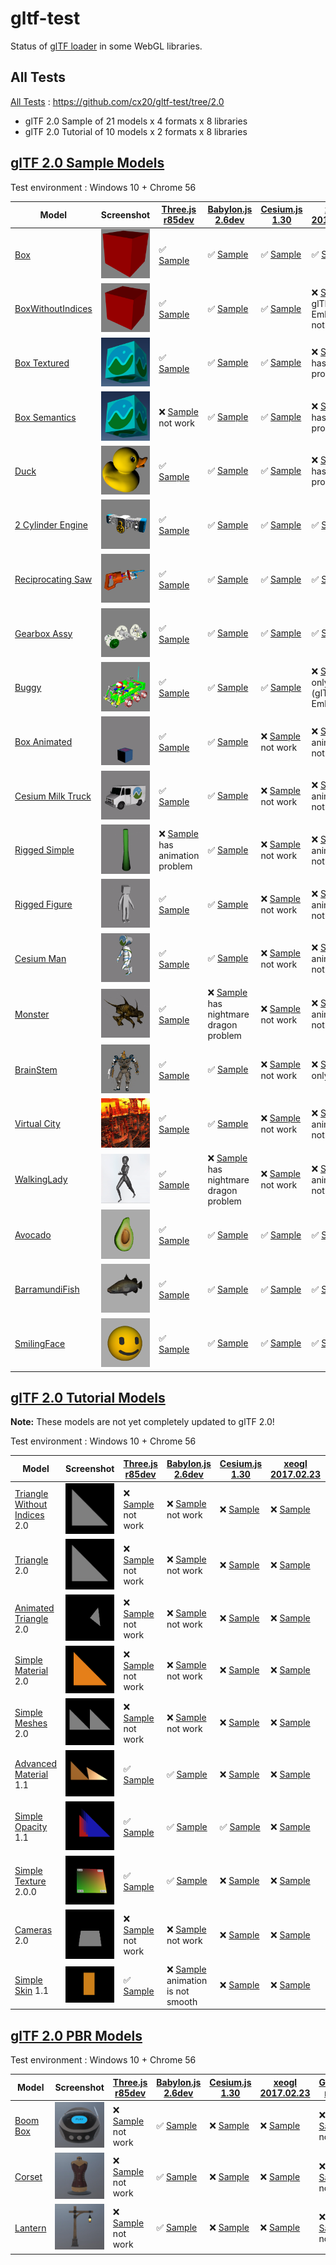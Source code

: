 # gltf-test

Status of [glTF loader](https://github.com/KhronosGroup/glTF#webgl-engines) in some WebGL libraries.

## All Tests

[All Tests]( https://cdn.rawgit.com/cx20/gltf-test/ab3995c3713832ad59b0f00cbea330c5692ce3b6/index.html ) : https://github.com/cx20/gltf-test/tree/2.0
- glTF 2.0 Sample of 21 models x 4 formats x 8 libraries
- glTF 2.0 Tutorial of 10 models x 2 formats x 8 libraries

## [glTF 2.0 Sample Models](https://github.com/lasalvavida/glTF-Sample-Models/tree/2.0/2.0)

Test environment : Windows 10 + Chrome 56

|Model                                               |Screenshot                                                    |[Three.js r85dev](https://github.com/donmccurdy/three.js/blob/feat-gltf-pbr/examples/js/loaders/GLTF2Loader.js)                                                             |[Babylon.js 2.6dev](https://github.com/sbtron/BabylonJS-glTFLoader/blob/master/scripts/babylon.glTFFileLoader.js)                                                                               |[Cesium.js 1.30](https://github.com/AnalyticalGraphicsInc/cesium/)                                                                                             |[xeogl 2017.02.23](https://github.com/xeolabs/xeogl/tree/master/src/models/gltf)                                                                                             |[GLBoost r2dev](https://github.com/emadurandal/GLBoost/blob/master/src/js/middle_level/loader/GLTFLoader.js)                                                                     |[Grimoire.js 2017.01.28](https://github.com/GrimoireGL/grimoirejs-gltf)                                                                                                             |
|----------------------------------------------------|--------------------------------------------------------------|----------------------------------------------------------------------------------------------------------------------------------------------------------------------------|------------------------------------------------------------------------------------------------------------------------------------------------------------------------------------------------|---------------------------------------------------------------------------------------------------------------------------------------------------------------|-----------------------------------------------------------------------------------------------------------------------------------------------------------------------------|---------------------------------------------------------------------------------------------------------------------------------------------------------------------------------|------------------------------------------------------------------------------------------------------------------------------------------------------------------------------------|
|[Box](sampleModels/Box)                             |![](sampleModels/Box/screenshot/screenshot.png)               |:white_check_mark: [Sample](https://cdn.rawgit.com/cx20/gltf-test/ab3995c3713832ad59b0f00cbea330c5692ce3b6/examples/threejs/index.html?model=Box&scale=1)                   |:white_check_mark: [Sample](https://cdn.rawgit.com/cx20/gltf-test/ab3995c3713832ad59b0f00cbea330c5692ce3b6/examples/babylonjs/index.html?model=Box&scale=1)                                     |:white_check_mark: [Sample](https://cdn.rawgit.com/cx20/gltf-test/ab3995c3713832ad59b0f00cbea330c5692ce3b6/examples/cesium/index.html?model=Box)               |:white_check_mark: [Sample](https://cdn.rawgit.com/cx20/gltf-test/ab3995c3713832ad59b0f00cbea330c5692ce3b6/examples/xeogl/index.html?model=Box&scale=1)                      |:white_check_mark: [Sample](https://cdn.rawgit.com/cx20/gltf-test/ab3995c3713832ad59b0f00cbea330c5692ce3b6/examples/glboost/index.html?model=Box&scale=1)                        |:x: [Sample](https://cdn.rawgit.com/cx20/gltf-test/ab3995c3713832ad59b0f00cbea330c5692ce3b6/examples/grimoiregl/index.html?model=Box&scale=1) not work                              |
|[BoxWithoutIndices](sampleModels/BoxWithoutIndices) |![](sampleModels/BoxWithoutIndices/screenshot/screenshot.png) |:white_check_mark: [Sample](https://cdn.rawgit.com/cx20/gltf-test/ab3995c3713832ad59b0f00cbea330c5692ce3b6/examples/threejs/index.html?model=BoxWithoutIndices&scale=1)     |:white_check_mark: [Sample](https://cdn.rawgit.com/cx20/gltf-test/ab3995c3713832ad59b0f00cbea330c5692ce3b6/examples/babylonjs/index.html?model=BoxWithoutIndices&scale=1)                       |:white_check_mark: [Sample](https://cdn.rawgit.com/cx20/gltf-test/ab3995c3713832ad59b0f00cbea330c5692ce3b6/examples/cesium/index.html?model=BoxWithoutIndices) |:x: [Sample](https://cdn.rawgit.com/cx20/gltf-test/ab3995c3713832ad59b0f00cbea330c5692ce3b6/examples/xeogl/index.html?model=BoxWithoutIndices&scale=1) glTF-Embedded not work|:white_check_mark: [Sample](https://cdn.rawgit.com/cx20/gltf-test/ab3995c3713832ad59b0f00cbea330c5692ce3b6/examples/glboost/index.html?model=BoxWithoutIndices&scale=1)          |:x: [Sample](https://cdn.rawgit.com/cx20/gltf-test/ab3995c3713832ad59b0f00cbea330c5692ce3b6/examples/grimoiregl/index.html?model=BoxWithoutIndices&scale=1) not work                |
|[Box Textured](sampleModels/BoxTextured)            |![](sampleModels/BoxTextured/screenshot/screenshot.png)       |:white_check_mark: [Sample](https://cdn.rawgit.com/cx20/gltf-test/ab3995c3713832ad59b0f00cbea330c5692ce3b6/examples/threejs/index.html?model=BoxTextured&scale=1)           |:white_check_mark: [Sample](https://cdn.rawgit.com/cx20/gltf-test/ab3995c3713832ad59b0f00cbea330c5692ce3b6/examples/babylonjs/index.html?model=BoxTextured&scale=1)                             |:white_check_mark: [Sample](https://cdn.rawgit.com/cx20/gltf-test/ab3995c3713832ad59b0f00cbea330c5692ce3b6/examples/cesium/index.html?model=BoxTextured)       |:x: [Sample](https://cdn.rawgit.com/cx20/gltf-test/ab3995c3713832ad59b0f00cbea330c5692ce3b6/examples/xeogl/index.html?model=BoxTextured&scale=1) has texture problem         |:white_check_mark: [Sample](https://cdn.rawgit.com/cx20/gltf-test/ab3995c3713832ad59b0f00cbea330c5692ce3b6/examples/glboost/index.html?model=BoxTextured&scale=1)                |:x: [Sample](https://cdn.rawgit.com/cx20/gltf-test/ab3995c3713832ad59b0f00cbea330c5692ce3b6/examples/grimoiregl/index.html?model=BoxTextured&scale=1) not work                      |
|[Box Semantics](sampleModels/BoxSemantics)          |![](sampleModels/BoxSemantics/screenshot/screenshot.png)      |:x: [Sample](https://cdn.rawgit.com/cx20/gltf-test/ab3995c3713832ad59b0f00cbea330c5692ce3b6/examples/threejs/index.html?model=BoxSemantics&scale=1) not work                |:white_check_mark: [Sample](https://cdn.rawgit.com/cx20/gltf-test/ab3995c3713832ad59b0f00cbea330c5692ce3b6/examples/babylonjs/index.html?model=BoxSemantics&scale=1)                            |:white_check_mark: [Sample](https://cdn.rawgit.com/cx20/gltf-test/ab3995c3713832ad59b0f00cbea330c5692ce3b6/examples/cesium/index.html?model=BoxSemantics)      |:x: [Sample](https://cdn.rawgit.com/cx20/gltf-test/ab3995c3713832ad59b0f00cbea330c5692ce3b6/examples/xeogl/index.html?model=BoxSemantics&scale=1) has texture problem        |:white_check_mark: [Sample](https://cdn.rawgit.com/cx20/gltf-test/ab3995c3713832ad59b0f00cbea330c5692ce3b6/examples/glboost/index.html?model=BoxSemantics&scale=1)               |:x: [Sample](https://cdn.rawgit.com/cx20/gltf-test/ab3995c3713832ad59b0f00cbea330c5692ce3b6/examples/grimoiregl/index.html?model=BoxSemantics&scale=1) not work                     |
|[Duck](sampleModels/Duck)                           |![](sampleModels/Duck/screenshot/screenshot.png)              |:white_check_mark: [Sample](https://cdn.rawgit.com/cx20/gltf-test/ab3995c3713832ad59b0f00cbea330c5692ce3b6/examples/threejs/index.html?model=Duck&scale=1)                  |:white_check_mark: [Sample](https://cdn.rawgit.com/cx20/gltf-test/ab3995c3713832ad59b0f00cbea330c5692ce3b6/examples/babylonjs/index.html?model=Duck&scale=1)                                    |:white_check_mark: [Sample](https://cdn.rawgit.com/cx20/gltf-test/ab3995c3713832ad59b0f00cbea330c5692ce3b6/examples/cesium/index.html?model=Duck)              |:x: [Sample](https://cdn.rawgit.com/cx20/gltf-test/ab3995c3713832ad59b0f00cbea330c5692ce3b6/examples/xeogl/index.html?model=Duck&scale=1) has texture problem                |:white_check_mark: [Sample](https://cdn.rawgit.com/cx20/gltf-test/ab3995c3713832ad59b0f00cbea330c5692ce3b6/examples/glboost/index.html?model=Duck&scale=1)                       |:x: [Sample](https://cdn.rawgit.com/cx20/gltf-test/ab3995c3713832ad59b0f00cbea330c5692ce3b6/examples/grimoiregl/index.html?model=Duck&scale=1) not work                             |
|[2 Cylinder Engine](sampleModels/2CylinderEngine)   |![](sampleModels/2CylinderEngine/screenshot/screenshot.png)   |:white_check_mark: [Sample](https://cdn.rawgit.com/cx20/gltf-test/ab3995c3713832ad59b0f00cbea330c5692ce3b6/examples/threejs/index.html?model=2CylinderEngine&scale=0.005)   |:white_check_mark: [Sample](https://cdn.rawgit.com/cx20/gltf-test/ab3995c3713832ad59b0f00cbea330c5692ce3b6/examples/babylonjs/index.html?model=2CylinderEngine&scale=0.005)                     |:white_check_mark: [Sample](https://cdn.rawgit.com/cx20/gltf-test/ab3995c3713832ad59b0f00cbea330c5692ce3b6/examples/cesium/index.html?model=2CylinderEngine)   |:white_check_mark: [Sample](https://cdn.rawgit.com/cx20/gltf-test/ab3995c3713832ad59b0f00cbea330c5692ce3b6/examples/xeogl/index.html?model=2CylinderEngine&scale=0.005)      |:white_check_mark: [Sample](https://cdn.rawgit.com/cx20/gltf-test/ab3995c3713832ad59b0f00cbea330c5692ce3b6/examples/glboost/index.html?model=2CylinderEngine&scale=0.005)        |:x: [Sample](https://cdn.rawgit.com/cx20/gltf-test/ab3995c3713832ad59b0f00cbea330c5692ce3b6/examples/grimoiregl/index.html?model=2CylinderEngine&scale=0.005) not work              |
|[Reciprocating Saw](sampleModels/ReciprocatingSaw)  |![](sampleModels/ReciprocatingSaw/screenshot/screenshot.png)  |:white_check_mark: [Sample](https://cdn.rawgit.com/cx20/gltf-test/ab3995c3713832ad59b0f00cbea330c5692ce3b6/examples/threejs/index.html?model=ReciprocatingSaw&scale=0.01)   |:white_check_mark: [Sample](https://cdn.rawgit.com/cx20/gltf-test/ab3995c3713832ad59b0f00cbea330c5692ce3b6/examples/babylonjs/index.html?model=ReciprocatingSaw&scale=0.01)                     |:white_check_mark: [Sample](https://cdn.rawgit.com/cx20/gltf-test/ab3995c3713832ad59b0f00cbea330c5692ce3b6/examples/cesium/index.html?model=ReciprocatingSaw)  |:white_check_mark: [Sample](https://cdn.rawgit.com/cx20/gltf-test/ab3995c3713832ad59b0f00cbea330c5692ce3b6/examples/xeogl/index.html?model=ReciprocatingSaw&scale=0.01)      |:white_check_mark: [Sample](https://cdn.rawgit.com/cx20/gltf-test/ab3995c3713832ad59b0f00cbea330c5692ce3b6/examples/glboost/index.html?model=ReciprocatingSaw&scale=0.01)        |:x: [Sample](https://cdn.rawgit.com/cx20/gltf-test/ab3995c3713832ad59b0f00cbea330c5692ce3b6/examples/grimoiregl/index.html?model=ReciprocatingSaw&scale=0.01) not work              |
|[Gearbox Assy](sampleModels/GearboxAssy)            |![](sampleModels/GearboxAssy/screenshot/screenshot.png)       |:white_check_mark: [Sample](https://cdn.rawgit.com/cx20/gltf-test/ab3995c3713832ad59b0f00cbea330c5692ce3b6/examples/threejs/index.html?model=GearboxAssy&scale=1)           |:white_check_mark: [Sample](https://cdn.rawgit.com/cx20/gltf-test/ab3995c3713832ad59b0f00cbea330c5692ce3b6/examples/babylonjs/index.html?model=GearboxAssy&scale=1)                             |:white_check_mark: [Sample](https://cdn.rawgit.com/cx20/gltf-test/ab3995c3713832ad59b0f00cbea330c5692ce3b6/examples/cesium/index.html?model=GearboxAssy)       |:white_check_mark: [Sample](https://cdn.rawgit.com/cx20/gltf-test/ab3995c3713832ad59b0f00cbea330c5692ce3b6/examples/xeogl/index.html?model=GearboxAssy&scale=1)              |:white_check_mark: [Sample](https://cdn.rawgit.com/cx20/gltf-test/ab3995c3713832ad59b0f00cbea330c5692ce3b6/examples/glboost/index.html?model=GearboxAssy&scale=1)                |:x: [Sample](https://cdn.rawgit.com/cx20/gltf-test/ab3995c3713832ad59b0f00cbea330c5692ce3b6/examples/grimoiregl/index.html?model=GearboxAssy&scale=1) not work                      |
|[Buggy](sampleModels/Buggy)                         |![](sampleModels/Buggy/screenshot/screenshot.png)             |:white_check_mark: [Sample](https://cdn.rawgit.com/cx20/gltf-test/ab3995c3713832ad59b0f00cbea330c5692ce3b6/examples/threejs/index.html?model=Buggy&scale=0.02)              |:white_check_mark: [Sample](https://cdn.rawgit.com/cx20/gltf-test/ab3995c3713832ad59b0f00cbea330c5692ce3b6/examples/babylonjs/index.html?model=Buggy&scale=0.02)                                |:white_check_mark: [Sample](https://cdn.rawgit.com/cx20/gltf-test/ab3995c3713832ad59b0f00cbea330c5692ce3b6/examples/cesium/index.html?model=Buggy)             |:x: [Sample](https://cdn.rawgit.com/cx20/gltf-test/ab3995c3713832ad59b0f00cbea330c5692ce3b6/examples/xeogl/index.html?model=Buggy&scale=0.02) only partial (glTF-Embedded)   |:white_check_mark: [Sample](https://cdn.rawgit.com/cx20/gltf-test/ab3995c3713832ad59b0f00cbea330c5692ce3b6/examples/glboost/index.html?model=Buggy&scale=0.02)                   |:x: [Sample](https://cdn.rawgit.com/cx20/gltf-test/ab3995c3713832ad59b0f00cbea330c5692ce3b6/examples/grimoiregl/index.html?model=Buggy&scale=0.02) not work                         |
|[Box Animated](sampleModels/BoxAnimated)            |![](sampleModels/BoxAnimated/screenshot/screenshot.gif)       |:white_check_mark: [Sample](https://cdn.rawgit.com/cx20/gltf-test/ab3995c3713832ad59b0f00cbea330c5692ce3b6/examples/threejs/index.html?model=BoxAnimated&scale=0.5)         |:white_check_mark: [Sample](https://cdn.rawgit.com/cx20/gltf-test/ab3995c3713832ad59b0f00cbea330c5692ce3b6/examples/babylonjs/index.html?model=BoxAnimated&scale=0.5)                           |:x: [Sample](https://cdn.rawgit.com/cx20/gltf-test/ab3995c3713832ad59b0f00cbea330c5692ce3b6/examples/cesium/index.html?model=BoxAnimated) not work             |:x: [Sample](https://cdn.rawgit.com/cx20/gltf-test/ab3995c3713832ad59b0f00cbea330c5692ce3b6/examples/xeogl/index.html?model=BoxAnimated&scale=0.5) animation not support     |:white_check_mark: [Sample](https://cdn.rawgit.com/cx20/gltf-test/ab3995c3713832ad59b0f00cbea330c5692ce3b6/examples/glboost/index.html?model=BoxAnimated&scale=0.5)              |:x: [Sample](https://cdn.rawgit.com/cx20/gltf-test/ab3995c3713832ad59b0f00cbea330c5692ce3b6/examples/grimoiregl/index.html?model=BoxAnimated&scale=0.5) not work                    |
|[Cesium Milk Truck](sampleModels/CesiumMilkTruck)   |![](sampleModels/CesiumMilkTruck/screenshot/screenshot.gif)   |:white_check_mark: [Sample](https://cdn.rawgit.com/cx20/gltf-test/ab3995c3713832ad59b0f00cbea330c5692ce3b6/examples/threejs/index.html?model=CesiumMilkTruck&scale=0.5)     |:white_check_mark: [Sample](https://cdn.rawgit.com/cx20/gltf-test/ab3995c3713832ad59b0f00cbea330c5692ce3b6/examples/babylonjs/index.html?model=CesiumMilkTruck&scale=0.5)                       |:x: [Sample](https://cdn.rawgit.com/cx20/gltf-test/ab3995c3713832ad59b0f00cbea330c5692ce3b6/examples/cesium/index.html?model=CesiumMilkTruck) not work         |:x: [Sample](https://cdn.rawgit.com/cx20/gltf-test/ab3995c3713832ad59b0f00cbea330c5692ce3b6/examples/xeogl/index.html?model=CesiumMilkTruck&scale=0.5) animation not support |:white_check_mark: [Sample](https://cdn.rawgit.com/cx20/gltf-test/ab3995c3713832ad59b0f00cbea330c5692ce3b6/examples/glboost/index.html?model=CesiumMilkTruck&scale=0.5)          |:x: [Sample](https://cdn.rawgit.com/cx20/gltf-test/ab3995c3713832ad59b0f00cbea330c5692ce3b6/examples/grimoiregl/index.html?model=CesiumMilkTruck&scale=0.5) not work                |
|[Rigged Simple](sampleModels/RiggedSimple)          |![](sampleModels/RiggedSimple/screenshot/screenshot.gif)      |:x: [Sample](https://cdn.rawgit.com/cx20/gltf-test/ab3995c3713832ad59b0f00cbea330c5692ce3b6/examples/threejs/index.html?model=RiggedSimple&scale=0.2) has animation problem |:white_check_mark: [Sample](https://cdn.rawgit.com/cx20/gltf-test/ab3995c3713832ad59b0f00cbea330c5692ce3b6/examples/babylonjs/index.html?model=RiggedSimple&scale=0.2)                          |:x: [Sample](https://cdn.rawgit.com/cx20/gltf-test/ab3995c3713832ad59b0f00cbea330c5692ce3b6/examples/cesium/index.html?model=RiggedSimple) not work            |:x: [Sample](https://cdn.rawgit.com/cx20/gltf-test/ab3995c3713832ad59b0f00cbea330c5692ce3b6/examples/xeogl/index.html?model=RiggedSimple&scale=0.2) animation not support    |:white_check_mark: [Sample](https://cdn.rawgit.com/cx20/gltf-test/ab3995c3713832ad59b0f00cbea330c5692ce3b6/examples/glboost/index.html?model=RiggedSimple&scale=0.2)             |:x: [Sample](https://cdn.rawgit.com/cx20/gltf-test/ab3995c3713832ad59b0f00cbea330c5692ce3b6/examples/grimoiregl/index.html?model=RiggedSimple&scale=0.2) not work                   |
|[Rigged Figure](sampleModels/RiggedFigure)          |![](sampleModels/RiggedFigure/screenshot/screenshot.gif)      |:white_check_mark: [Sample](https://cdn.rawgit.com/cx20/gltf-test/ab3995c3713832ad59b0f00cbea330c5692ce3b6/examples/threejs/index.html?model=RiggedFigure&scale=1)          |:white_check_mark: [Sample](https://cdn.rawgit.com/cx20/gltf-test/ab3995c3713832ad59b0f00cbea330c5692ce3b6/examples/babylonjs/index.html?model=RiggedFigure&scale=1)                            |:x: [Sample](https://cdn.rawgit.com/cx20/gltf-test/ab3995c3713832ad59b0f00cbea330c5692ce3b6/examples/cesium/index.html?model=RiggedFigure) not work            |:x: [Sample](https://cdn.rawgit.com/cx20/gltf-test/ab3995c3713832ad59b0f00cbea330c5692ce3b6/examples/xeogl/index.html?model=RiggedFigure&scale=1) animation not support      |:white_check_mark: [Sample](https://cdn.rawgit.com/cx20/gltf-test/ab3995c3713832ad59b0f00cbea330c5692ce3b6/examples/glboost/index.html?model=RiggedFigure&scale=1)               |:x: [Sample](https://cdn.rawgit.com/cx20/gltf-test/ab3995c3713832ad59b0f00cbea330c5692ce3b6/examples/grimoiregl/index.html?model=RiggedFigure&scale=1) not work                     |
|[Cesium Man](sampleModels/CesiumMan)                |![](sampleModels/CesiumMan/screenshot/screenshot.gif)         |:white_check_mark: [Sample](https://cdn.rawgit.com/cx20/gltf-test/ab3995c3713832ad59b0f00cbea330c5692ce3b6/examples/threejs/index.html?model=CesiumMan&scale=1)             |:white_check_mark: [Sample](https://cdn.rawgit.com/cx20/gltf-test/ab3995c3713832ad59b0f00cbea330c5692ce3b6/examples/babylonjs/index.html?model=CesiumMan&scale=1)                               |:x: [Sample](https://cdn.rawgit.com/cx20/gltf-test/ab3995c3713832ad59b0f00cbea330c5692ce3b6/examples/cesium/index.html?model=CesiumMan) not work               |:x: [Sample](https://cdn.rawgit.com/cx20/gltf-test/ab3995c3713832ad59b0f00cbea330c5692ce3b6/examples/xeogl/index.html?model=CesiumMan&scale=1) animation not support         |:white_check_mark: [Sample](https://cdn.rawgit.com/cx20/gltf-test/ab3995c3713832ad59b0f00cbea330c5692ce3b6/examples/glboost/index.html?model=CesiumMan&scale=1)                  |:x: [Sample](https://cdn.rawgit.com/cx20/gltf-test/ab3995c3713832ad59b0f00cbea330c5692ce3b6/examples/grimoiregl/index.html?model=CesiumMan&scale=1) not work                        |
|[Monster](sampleModels/Monster)                     |![](sampleModels/Monster/screenshot/screenshot.gif)           |:white_check_mark: [Sample](https://cdn.rawgit.com/cx20/gltf-test/ab3995c3713832ad59b0f00cbea330c5692ce3b6/examples/threejs/index.html?model=Monster&scale=0.05)            |:x: [Sample](https://cdn.rawgit.com/cx20/gltf-test/ab3995c3713832ad59b0f00cbea330c5692ce3b6/examples/babylonjs/index.html?model=Monster&scale=0.05) has nightmare dragon problem                |:x: [Sample](https://cdn.rawgit.com/cx20/gltf-test/ab3995c3713832ad59b0f00cbea330c5692ce3b6/examples/cesium/index.html?model=Monster) not work                 |:x: [Sample](https://cdn.rawgit.com/cx20/gltf-test/ab3995c3713832ad59b0f00cbea330c5692ce3b6/examples/xeogl/index.html?model=Monster&scale=0.05) animation not support        |:white_check_mark: [Sample](https://cdn.rawgit.com/cx20/gltf-test/ab3995c3713832ad59b0f00cbea330c5692ce3b6/examples/glboost/index.html?model=Monster&scale=0.05)                 |:x: [Sample](https://cdn.rawgit.com/cx20/gltf-test/ab3995c3713832ad59b0f00cbea330c5692ce3b6/examples/grimoiregl/index.html?model=Monster&scale=0.05) not work                       |
|[BrainStem](sampleModels/BrainStem)                 |![](sampleModels/BrainStem/screenshot/screenshot.gif)         |:white_check_mark: [Sample](https://cdn.rawgit.com/cx20/gltf-test/ab3995c3713832ad59b0f00cbea330c5692ce3b6/examples/threejs/index.html?model=BrainStem&scale=1)             |:white_check_mark: [Sample](https://cdn.rawgit.com/cx20/gltf-test/ab3995c3713832ad59b0f00cbea330c5692ce3b6/examples/babylonjs/index.html?model=BrainStem&scale=1)                               |:x: [Sample](https://cdn.rawgit.com/cx20/gltf-test/ab3995c3713832ad59b0f00cbea330c5692ce3b6/examples/cesium/index.html?model=BrainStem) not work               |:x: [Sample](https://cdn.rawgit.com/cx20/gltf-test/ab3995c3713832ad59b0f00cbea330c5692ce3b6/examples/xeogl/index.html?model=BrainStem&scale=1) only partial                  |:white_check_mark: [Sample](https://cdn.rawgit.com/cx20/gltf-test/ab3995c3713832ad59b0f00cbea330c5692ce3b6/examples/glboost/index.html?model=BrainStem&scale=1)                  |:x: [Sample](https://cdn.rawgit.com/cx20/gltf-test/ab3995c3713832ad59b0f00cbea330c5692ce3b6/examples/grimoiregl/index.html?model=BrainStem&scale=1) not work                        |
|[Virtual City](sampleModels/VC)                     |![](sampleModels/VC/screenshot/screenshot.gif)                |:white_check_mark: [Sample](https://cdn.rawgit.com/cx20/gltf-test/ab3995c3713832ad59b0f00cbea330c5692ce3b6/examples/threejs/index.html?model=VC&scale=0.2)                  |:white_check_mark: [Sample](https://cdn.rawgit.com/cx20/gltf-test/ab3995c3713832ad59b0f00cbea330c5692ce3b6/examples/babylonjs/index.html?model=VC&scale=0.2)                                    |:x: [Sample](https://cdn.rawgit.com/cx20/gltf-test/ab3995c3713832ad59b0f00cbea330c5692ce3b6/examples/cesium/index.html?model=VC) not work                      |:x: [Sample](https://cdn.rawgit.com/cx20/gltf-test/ab3995c3713832ad59b0f00cbea330c5692ce3b6/examples/xeogl/index.html?model=VC&scale=0.2) animation not support              |:white_check_mark: [Sample](https://cdn.rawgit.com/cx20/gltf-test/ab3995c3713832ad59b0f00cbea330c5692ce3b6/examples/glboost/index.html?model=VC&scale=0.2)                       |:x: [Sample](https://cdn.rawgit.com/cx20/gltf-test/ab3995c3713832ad59b0f00cbea330c5692ce3b6/examples/grimoiregl/index.html?model=VC&scale=0.2) not work                             |
|[WalkingLady](sampleModels/WalkingLady)             |![](sampleModels/WalkingLady/screenshot/screenshot.gif)       |:white_check_mark: [Sample](https://cdn.rawgit.com/cx20/gltf-test/ab3995c3713832ad59b0f00cbea330c5692ce3b6/examples/threejs/index.html?model=WalkingLady&scale=1)           |:x: [Sample](https://cdn.rawgit.com/cx20/gltf-test/ab3995c3713832ad59b0f00cbea330c5692ce3b6/examples/babylonjs/index.html?model=WalkingLady&scale=1) has nightmare dragon problem               |:x: [Sample](https://cdn.rawgit.com/cx20/gltf-test/ab3995c3713832ad59b0f00cbea330c5692ce3b6/examples/cesium/index.html?model=WalkingLady) not work             |:x: [Sample](https://cdn.rawgit.com/cx20/gltf-test/ab3995c3713832ad59b0f00cbea330c5692ce3b6/examples/xeogl/index.html?model=WalkingLady&scale=1) animation not support       |:white_check_mark: [Sample](https://cdn.rawgit.com/cx20/gltf-test/ab3995c3713832ad59b0f00cbea330c5692ce3b6/examples/glboost/index.html?model=WalkingLady&scale=1)                |:x: [Sample](https://cdn.rawgit.com/cx20/gltf-test/ab3995c3713832ad59b0f00cbea330c5692ce3b6/examples/grimoiregl/index.html?model=WalkingLady&scale=1) not work                      |
|[Avocado](sampleModels/Avocado)                     |![](sampleModels/Avocado/screenshot/screenshot.png)           |:white_check_mark: [Sample](https://cdn.rawgit.com/cx20/gltf-test/ab3995c3713832ad59b0f00cbea330c5692ce3b6/examples/threejs/index.html?model=Avocado&scale=0.5)             |:white_check_mark: [Sample](https://cdn.rawgit.com/cx20/gltf-test/ab3995c3713832ad59b0f00cbea330c5692ce3b6/examples/babylonjs/index.html?model=Avocado&scale=0.5)                               |:white_check_mark: [Sample](https://cdn.rawgit.com/cx20/gltf-test/ab3995c3713832ad59b0f00cbea330c5692ce3b6/examples/cesium/index.html?model=Avocado)           |:white_check_mark: [Sample](https://cdn.rawgit.com/cx20/gltf-test/ab3995c3713832ad59b0f00cbea330c5692ce3b6/examples/xeogl/index.html?model=Avocado&scale=0.5)                |:white_check_mark: [Sample](https://cdn.rawgit.com/cx20/gltf-test/ab3995c3713832ad59b0f00cbea330c5692ce3b6/examples/glboost/index.html?model=Avocado&scale=0.5)                  |:white_check_mark: [Sample](https://cdn.rawgit.com/cx20/gltf-test/ab3995c3713832ad59b0f00cbea330c5692ce3b6/examples/grimoiregl/index.html?model=Avocado&scale=0.5)                  |
|[BarramundiFish](sampleModels/BarramundiFish)       |![](sampleModels/BarramundiFish/screenshot/screenshot.png)    |:white_check_mark: [Sample](https://cdn.rawgit.com/cx20/gltf-test/ab3995c3713832ad59b0f00cbea330c5692ce3b6/examples/threejs/index.html?model=BarramundiFish&scale=0.05)     |:white_check_mark: [Sample](https://cdn.rawgit.com/cx20/gltf-test/ab3995c3713832ad59b0f00cbea330c5692ce3b6/examples/babylonjs/index.html?model=BarramundiFish&scale=0.05)                       |:white_check_mark: [Sample](https://cdn.rawgit.com/cx20/gltf-test/ab3995c3713832ad59b0f00cbea330c5692ce3b6/examples/cesium/index.html?model=BarramundiFish)    |:white_check_mark: [Sample](https://cdn.rawgit.com/cx20/gltf-test/ab3995c3713832ad59b0f00cbea330c5692ce3b6/examples/xeogl/index.html?model=BarramundiFish&scale=0.05)        |:white_check_mark: [Sample](https://cdn.rawgit.com/cx20/gltf-test/ab3995c3713832ad59b0f00cbea330c5692ce3b6/examples/glboost/index.html?model=BarramundiFish&scale=0.05)          |:white_check_mark: [Sample](https://cdn.rawgit.com/cx20/gltf-test/ab3995c3713832ad59b0f00cbea330c5692ce3b6/examples/grimoiregl/index.html?model=BarramundiFish&scale=0.05)          |
|[SmilingFace](sampleModels/SmilingFace)             |![](sampleModels/SmilingFace/screenshot/screenshot.png)       |:white_check_mark: [Sample](https://cdn.rawgit.com/cx20/gltf-test/ab3995c3713832ad59b0f00cbea330c5692ce3b6/examples/threejs/index.html?model=SmilingFace&scale=1.0)         |:white_check_mark: [Sample](https://cdn.rawgit.com/cx20/gltf-test/ab3995c3713832ad59b0f00cbea330c5692ce3b6/examples/babylonjs/index.html?model=SmilingFace&scale=1.0)                           |:white_check_mark: [Sample](https://cdn.rawgit.com/cx20/gltf-test/ab3995c3713832ad59b0f00cbea330c5692ce3b6/examples/cesium/index.html?model=SmilingFace)       |:white_check_mark: [Sample](https://cdn.rawgit.com/cx20/gltf-test/ab3995c3713832ad59b0f00cbea330c5692ce3b6/examples/xeogl/index.html?model=SmilingFace&scale=1.0)            |:white_check_mark: [Sample](https://cdn.rawgit.com/cx20/gltf-test/ab3995c3713832ad59b0f00cbea330c5692ce3b6/examples/glboost/index.html?model=SmilingFace&scale=1.0)              |:white_check_mark: [Sample](https://cdn.rawgit.com/cx20/gltf-test/ab3995c3713832ad59b0f00cbea330c5692ce3b6/examples/grimoiregl/index.html?model=SmilingFace&scale=1.0)              |

## [glTF 2.0 Tutorial Models](https://github.com/javagl/gltfTutorialModels/tree/2.0)

**Note:** These models are not yet completely updated to glTF 2.0!

Test environment : Windows 10 + Chrome 56

|Model                                                                 |Screenshot                                                          |[Three.js r85dev](https://github.com/donmccurdy/three.js/blob/feat-gltf-pbr/examples/js/loaders/GLTF2Loader.js)                                                                                               |[Babylon.js 2.6dev](https://github.com/sbtron/BabylonJS-glTFLoader/blob/master/scripts/babylon.glTFFileLoader.js)                                                                                                     |[Cesium.js 1.30](https://github.com/AnalyticalGraphicsInc/cesium/)                                                                                                                                      |[xeogl 2017.02.23](https://github.com/xeolabs/xeogl/tree/master/src/models/gltf)                                                                                                             |[GLBoost r2dev](https://github.com/emadurandal/GLBoost/blob/master/src/js/middle_level/loader/GLTFLoader.js)                                                                                                  |[Grimoire.js 2017.01.28](https://github.com/GrimoireGL/grimoirejs-gltf)                                                                                                                           |
|----------------------------------------------------------------------|--------------------------------------------------------------------|--------------------------------------------------------------------------------------------------------------------------------------------------------------------------------------------------------------|----------------------------------------------------------------------------------------------------------------------------------------------------------------------------------------------------------------------|--------------------------------------------------------------------------------------------------------------------------------------------------------------------------------------------------------|---------------------------------------------------------------------------------------------------------------------------------------------------------------------------------------------|--------------------------------------------------------------------------------------------------------------------------------------------------------------------------------------------------------------|--------------------------------------------------------------------------------------------------------------------------------------------------------------------------------------------------|
|[Triangle Without Indices](tutorialModels/TriangleWithoutIndices) 2.0 |![](tutorialModels/TriangleWithoutIndices/screenshot/screenshot.png)|:x: [Sample](https://cdn.rawgit.com/cx20/gltf-test/ab3995c3713832ad59b0f00cbea330c5692ce3b6/examples/threejs/index.html?category=tutorialModels&model=TriangleWithoutIndices&scale=1&type=glTF) not work      |:x: [Sample](https://cdn.rawgit.com/cx20/gltf-test/ab3995c3713832ad59b0f00cbea330c5692ce3b6/examples/babylonjs/index.html?category=tutorialModels&model=TriangleWithoutIndices&scale=1&type=glTF) not work            |:x: [Sample](https://cdn.rawgit.com/cx20/gltf-test/ab3995c3713832ad59b0f00cbea330c5692ce3b6/examples/cesium/index.html?category=tutorialModels&model=TriangleWithoutIndices&scale=1&type=glTF)          |:x: [Sample](https://cdn.rawgit.com/cx20/gltf-test/ab3995c3713832ad59b0f00cbea330c5692ce3b6/examples/xeogl/index.html?category=tutorialModels&model=TriangleWithoutIndices&scale=1&type=glTF)|:x: [Sample](https://cdn.rawgit.com/cx20/gltf-test/ab3995c3713832ad59b0f00cbea330c5692ce3b6/examples/glboost/index.html?category=tutorialModels&model=TriangleWithoutIndices&scale=1&type=glTF) not work      |:x: [Sample](https://cdn.rawgit.com/cx20/gltf-test/ab3995c3713832ad59b0f00cbea330c5692ce3b6/examples/grimoiregl/index.html?category=tutorialModels&model=TriangleWithoutIndices&scale=1&type=glTF)|
|[Triangle](tutorialModels/Triangle) 2.0                               |![](tutorialModels/Triangle/screenshot/screenshot.png)              |:x: [Sample](https://cdn.rawgit.com/cx20/gltf-test/ab3995c3713832ad59b0f00cbea330c5692ce3b6/examples/threejs/index.html?category=tutorialModels&model=Triangle&scale=1&type=glTF) not work                    |:x: [Sample](https://cdn.rawgit.com/cx20/gltf-test/ab3995c3713832ad59b0f00cbea330c5692ce3b6/examples/babylonjs/index.html?category=tutorialModels&model=Triangle&scale=1&type=glTF) not work                          |:x: [Sample](https://cdn.rawgit.com/cx20/gltf-test/ab3995c3713832ad59b0f00cbea330c5692ce3b6/examples/cesium/index.html?category=tutorialModels&model=Triangle&scale=1&type=glTF)                        |:x: [Sample](https://cdn.rawgit.com/cx20/gltf-test/ab3995c3713832ad59b0f00cbea330c5692ce3b6/examples/xeogl/index.html?category=tutorialModels&model=Triangle&scale=1&type=glTF)              |:x: [Sample](https://cdn.rawgit.com/cx20/gltf-test/ab3995c3713832ad59b0f00cbea330c5692ce3b6/examples/glboost/index.html?category=tutorialModels&model=Triangle&scale=1&type=glTF) not work                    |:x: [Sample](https://cdn.rawgit.com/cx20/gltf-test/ab3995c3713832ad59b0f00cbea330c5692ce3b6/examples/grimoiregl/index.html?category=tutorialModels&model=Triangle&scale=1&type=glTF)              |
|[Animated Triangle](tutorialModels/AnimatedTriangle) 2.0              |![](tutorialModels/AnimatedTriangle/screenshot/screenshot.gif)      |:x: [Sample](https://cdn.rawgit.com/cx20/gltf-test/ab3995c3713832ad59b0f00cbea330c5692ce3b6/examples/threejs/index.html?category=tutorialModels&model=AnimatedTriangle&scale=1&type=glTF) not work            |:x: [Sample](https://cdn.rawgit.com/cx20/gltf-test/ab3995c3713832ad59b0f00cbea330c5692ce3b6/examples/babylonjs/index.html?category=tutorialModels&model=AnimatedTriangle&scale=1&type=glTF) not work                  |:x: [Sample](https://cdn.rawgit.com/cx20/gltf-test/ab3995c3713832ad59b0f00cbea330c5692ce3b6/examples/cesium/index.html?category=tutorialModels&model=AnimatedTriangle&scale=1&type=glTF)                |:x: [Sample](https://cdn.rawgit.com/cx20/gltf-test/ab3995c3713832ad59b0f00cbea330c5692ce3b6/examples/xeogl/index.html?category=tutorialModels&model=AnimatedTriangle&scale=1&type=glTF)      |:x: [Sample](https://cdn.rawgit.com/cx20/gltf-test/ab3995c3713832ad59b0f00cbea330c5692ce3b6/examples/glboost/index.html?category=tutorialModels&model=AnimatedTriangle&scale=1&type=glTF) not work            |:x: [Sample](https://cdn.rawgit.com/cx20/gltf-test/ab3995c3713832ad59b0f00cbea330c5692ce3b6/examples/grimoiregl/index.html?category=tutorialModels&model=AnimatedTriangle&scale=1&type=glTF)      |
|[Simple Material](tutorialModels/SimpleMaterial) 2.0                  |![](tutorialModels/SimpleMaterial/screenshot/screenshot.png)        |:x: [Sample](https://cdn.rawgit.com/cx20/gltf-test/ab3995c3713832ad59b0f00cbea330c5692ce3b6/examples/threejs/index.html?category=tutorialModels&model=SimpleMaterial&scale=1&type=glTF) not work              |:x: [Sample](https://cdn.rawgit.com/cx20/gltf-test/ab3995c3713832ad59b0f00cbea330c5692ce3b6/examples/babylonjs/index.html?category=tutorialModels&model=SimpleMaterial&scale=1&type=glTF) not work                    |:x: [Sample](https://cdn.rawgit.com/cx20/gltf-test/ab3995c3713832ad59b0f00cbea330c5692ce3b6/examples/cesium/index.html?category=tutorialModels&model=SimpleMaterial&scale=1&type=glTF)                  |:x: [Sample](https://cdn.rawgit.com/cx20/gltf-test/ab3995c3713832ad59b0f00cbea330c5692ce3b6/examples/xeogl/index.html?category=tutorialModels&model=SimpleMaterial&scale=1&type=glTF)        |:x: [Sample](https://cdn.rawgit.com/cx20/gltf-test/ab3995c3713832ad59b0f00cbea330c5692ce3b6/examples/glboost/index.html?category=tutorialModels&model=SimpleMaterial&scale=1&type=glTF) not work              |:x: [Sample](https://cdn.rawgit.com/cx20/gltf-test/ab3995c3713832ad59b0f00cbea330c5692ce3b6/examples/grimoiregl/index.html?category=tutorialModels&model=SimpleMaterial&scale=1&type=glTF)        |
|[Simple Meshes](tutorialModels/SimpleMeshes) 2.0                      |![](tutorialModels/SimpleMeshes/screenshot/screenshot.png)          |:x: [Sample](https://cdn.rawgit.com/cx20/gltf-test/ab3995c3713832ad59b0f00cbea330c5692ce3b6/examples/threejs/index.html?category=tutorialModels&model=SimpleMeshes&scale=1&type=glTF) not work                |:x: [Sample](https://cdn.rawgit.com/cx20/gltf-test/ab3995c3713832ad59b0f00cbea330c5692ce3b6/examples/babylonjs/index.html?category=tutorialModels&model=SimpleMeshes&scale=1&type=glTF) not work                      |:x: [Sample](https://cdn.rawgit.com/cx20/gltf-test/ab3995c3713832ad59b0f00cbea330c5692ce3b6/examples/cesium/index.html?category=tutorialModels&model=SimpleMeshes&scale=1&type=glTF)                    |:x: [Sample](https://cdn.rawgit.com/cx20/gltf-test/ab3995c3713832ad59b0f00cbea330c5692ce3b6/examples/xeogl/index.html?category=tutorialModels&model=SimpleMeshes&scale=1&type=glTF)          |:x: [Sample](https://cdn.rawgit.com/cx20/gltf-test/ab3995c3713832ad59b0f00cbea330c5692ce3b6/examples/glboost/index.html?category=tutorialModels&model=SimpleMeshes&scale=1&type=glTF) not work                |:x: [Sample](https://cdn.rawgit.com/cx20/gltf-test/ab3995c3713832ad59b0f00cbea330c5692ce3b6/examples/grimoiregl/index.html?category=tutorialModels&model=SimpleMeshes&scale=1&type=glTF)          |
|[Advanced Material](tutorialModels/AdvancedMaterial) 1.1              |![](tutorialModels/AdvancedMaterial/screenshot/screenshot.png)      |:white_check_mark: [Sample](https://cdn.rawgit.com/cx20/gltf-test/ab3995c3713832ad59b0f00cbea330c5692ce3b6/examples/threejs/index.html?category=tutorialModels&model=AdvancedMaterial&scale=1&type=glTF)      |:white_check_mark: [Sample](https://cdn.rawgit.com/cx20/gltf-test/ab3995c3713832ad59b0f00cbea330c5692ce3b6/examples/babylonjs/index.html?category=tutorialModels&model=AdvancedMaterial&scale=1&type=glTF)            |:x: [Sample](https://cdn.rawgit.com/cx20/gltf-test/ab3995c3713832ad59b0f00cbea330c5692ce3b6/examples/cesium/index.html?category=tutorialModels&model=AdvancedMaterial&scale=1&type=glTF)                |:x: [Sample](https://cdn.rawgit.com/cx20/gltf-test/ab3995c3713832ad59b0f00cbea330c5692ce3b6/examples/xeogl/index.html?category=tutorialModels&model=AdvancedMaterial&scale=1&type=glTF)      |:white_check_mark: [Sample](https://cdn.rawgit.com/cx20/gltf-test/ab3995c3713832ad59b0f00cbea330c5692ce3b6/examples/glboost/index.html?category=tutorialModels&model=AdvancedMaterial&scale=1&type=glTF)      |:x: [Sample](https://cdn.rawgit.com/cx20/gltf-test/ab3995c3713832ad59b0f00cbea330c5692ce3b6/examples/grimoiregl/index.html?category=tutorialModels&model=AdvancedMaterial&scale=1&type=glTF)      |
|[Simple Opacity](tutorialModels/SimpleOpacity) 1.1                    |![](tutorialModels/SimpleOpacity/screenshot/screenshot.png)         |:white_check_mark: [Sample](https://cdn.rawgit.com/cx20/gltf-test/ab3995c3713832ad59b0f00cbea330c5692ce3b6/examples/threejs/index.html?category=tutorialModels&model=SimpleOpacity&scale=1&type=glTF)         |:white_check_mark: [Sample](https://cdn.rawgit.com/cx20/gltf-test/ab3995c3713832ad59b0f00cbea330c5692ce3b6/examples/babylonjs/index.html?category=tutorialModels&model=SimpleOpacity&scale=1&type=glTF)               |:white_check_mark: [Sample](https://cdn.rawgit.com/cx20/gltf-test/ab3995c3713832ad59b0f00cbea330c5692ce3b6/examples/cesium/index.html?category=tutorialModels&model=SimpleOpacity&scale=1&type=glTF)    |:x: [Sample](https://cdn.rawgit.com/cx20/gltf-test/ab3995c3713832ad59b0f00cbea330c5692ce3b6/examples/xeogl/index.html?category=tutorialModels&model=SimpleOpacity&scale=1&type=glTF)         |:white_check_mark: [Sample](https://cdn.rawgit.com/cx20/gltf-test/ab3995c3713832ad59b0f00cbea330c5692ce3b6/examples/glboost/index.html?category=tutorialModels&model=SimpleOpacity&scale=1&type=glTF)         |:x: [Sample](https://cdn.rawgit.com/cx20/gltf-test/ab3995c3713832ad59b0f00cbea330c5692ce3b6/examples/grimoiregl/index.html?category=tutorialModels&model=SimpleOpacity&scale=1&type=glTF)         |
|[Simple Texture](tutorialModels/SimpleTexture) 2.0.0                  |![](tutorialModels/SimpleTexture/screenshot/screenshot.png)         |:white_check_mark: [Sample](https://cdn.rawgit.com/cx20/gltf-test/ab3995c3713832ad59b0f00cbea330c5692ce3b6/examples/threejs/index.html?category=tutorialModels&model=SimpleTexture&scale=1&type=glTF)         |:white_check_mark: [Sample](https://cdn.rawgit.com/cx20/gltf-test/ab3995c3713832ad59b0f00cbea330c5692ce3b6/examples/babylonjs/index.html?category=tutorialModels&model=SimpleTexture&scale=1&type=glTF)               |:x: [Sample](https://cdn.rawgit.com/cx20/gltf-test/ab3995c3713832ad59b0f00cbea330c5692ce3b6/examples/cesium/index.html?category=tutorialModels&model=SimpleTexture&scale=1&type=glTF)                   |:x: [Sample](https://cdn.rawgit.com/cx20/gltf-test/ab3995c3713832ad59b0f00cbea330c5692ce3b6/examples/xeogl/index.html?category=tutorialModels&model=SimpleTexture&scale=1&type=glTF)         |:white_check_mark: [Sample](https://cdn.rawgit.com/cx20/gltf-test/ab3995c3713832ad59b0f00cbea330c5692ce3b6/examples/glboost/index.html?category=tutorialModels&model=SimpleTexture&scale=1&type=glTF)         |:x: [Sample](https://cdn.rawgit.com/cx20/gltf-test/ab3995c3713832ad59b0f00cbea330c5692ce3b6/examples/grimoiregl/index.html?category=tutorialModels&model=SimpleTexture&scale=1&type=glTF)         |
|[Cameras](tutorialModels/Cameras) 2.0                                 |![](tutorialModels/Cameras/screenshot/screenshot.png)               |:x: [Sample](https://cdn.rawgit.com/cx20/gltf-test/ab3995c3713832ad59b0f00cbea330c5692ce3b6/examples/threejs/index.html?category=tutorialModels&model=Cameras&scale=1&type=glTF) not work                     |:x: [Sample](https://cdn.rawgit.com/cx20/gltf-test/ab3995c3713832ad59b0f00cbea330c5692ce3b6/examples/babylonjs/index.html?category=tutorialModels&model=Cameras&scale=1&type=glTF) not work                           |:x: [Sample](https://cdn.rawgit.com/cx20/gltf-test/ab3995c3713832ad59b0f00cbea330c5692ce3b6/examples/cesium/index.html?category=tutorialModels&model=Cameras&scale=1&type=glTF)                         |:x: [Sample](https://cdn.rawgit.com/cx20/gltf-test/ab3995c3713832ad59b0f00cbea330c5692ce3b6/examples/xeogl/index.html?category=tutorialModels&model=Cameras&scale=1&type=glTF)               |:x: [Sample](https://cdn.rawgit.com/cx20/gltf-test/ab3995c3713832ad59b0f00cbea330c5692ce3b6/examples/glboost/index.html?category=tutorialModels&model=Cameras&scale=1&type=glTF) not work                     |:x: [Sample](https://cdn.rawgit.com/cx20/gltf-test/ab3995c3713832ad59b0f00cbea330c5692ce3b6/examples/grimoiregl/index.html?category=tutorialModels&model=Cameras&scale=1&type=glTF)               |
|[Simple Skin](tutorialModels/SimpleSkin) 1.1                          |![](tutorialModels/SimpleSkin/screenshot/screenshot.gif)            |:white_check_mark: [Sample](https://cdn.rawgit.com/cx20/gltf-test/ab3995c3713832ad59b0f00cbea330c5692ce3b6/examples/threejs/index.html?category=tutorialModels&model=SimpleSkin&scale=1&type=glTF)            |:x: [Sample](https://cdn.rawgit.com/cx20/gltf-test/ab3995c3713832ad59b0f00cbea330c5692ce3b6/examples/babylonjs/index.html?category=tutorialModels&model=SimpleSkin&scale=1&type=glTF) animation is not smooth         |:x: [Sample](https://cdn.rawgit.com/cx20/gltf-test/ab3995c3713832ad59b0f00cbea330c5692ce3b6/examples/cesium/index.html?category=tutorialModels&model=SimpleSkin&scale=1&type=glTF)                      |:x: [Sample](https://cdn.rawgit.com/cx20/gltf-test/ab3995c3713832ad59b0f00cbea330c5692ce3b6/examples/xeogl/index.html?category=tutorialModels&model=SimpleSkin&scale=1&type=glTF)            |:white_check_mark: [Sample](https://cdn.rawgit.com/cx20/gltf-test/ab3995c3713832ad59b0f00cbea330c5692ce3b6/examples/glboost/index.html?category=tutorialModels&model=SimpleSkin&scale=1&type=glTF)            |:x: [Sample](https://cdn.rawgit.com/cx20/gltf-test/ab3995c3713832ad59b0f00cbea330c5692ce3b6/examples/grimoiregl/index.html?category=tutorialModels&model=SimpleSkin&scale=1&type=glTF)            |


## [glTF 2.0 PBR Models](https://github.com/KhronosGroup/glTF-Sample-Models/tree/master/2.0#pbr-models)

Test environment : Windows 10 + Chrome 56

|Model                                                                 |Screenshot                                                          |[Three.js r85dev](https://github.com/donmccurdy/three.js/blob/feat-gltf-pbr/examples/js/loaders/GLTF2Loader.js)                                                                                               |[Babylon.js 2.6dev](https://github.com/sbtron/BabylonJS-glTFLoader/blob/master/scripts/babylon.glTFFileLoader.js)                                                                                                     |[Cesium.js 1.30](https://github.com/AnalyticalGraphicsInc/cesium/)                                                                                                                                      |[xeogl 2017.02.23](https://github.com/xeolabs/xeogl/tree/master/src/models/gltf)                                                                                                             |[GLBoost r2dev](https://github.com/emadurandal/GLBoost/blob/master/src/js/middle_level/loader/GLTFLoader.js)                                                                                                  |[Grimoire.js 2017.01.28](https://github.com/GrimoireGL/grimoirejs-gltf)                                                                                                                           |
|----------------------------------------------------------------------|--------------------------------------------------------------------|--------------------------------------------------------------------------------------------------------------------------------------------------------------------------------------------------------------|----------------------------------------------------------------------------------------------------------------------------------------------------------------------------------------------------------------------|--------------------------------------------------------------------------------------------------------------------------------------------------------------------------------------------------------|---------------------------------------------------------------------------------------------------------------------------------------------------------------------------------------------|--------------------------------------------------------------------------------------------------------------------------------------------------------------------------------------------------------------|--------------------------------------------------------------------------------------------------------------------------------------------------------------------------------------------------|
|[Boom Box](tutorialModels/BoomBox)                                    |![](tutorialModels/BoomBox/screenshot/screenshot.jpg)               |:x: [Sample](https://cdn.rawgit.com/cx20/gltf-test/ab3995c3713832ad59b0f00cbea330c5692ce3b6/examples/threejs/index.html?category=tutorialModels&model=BoomBox&scale=1&type=glTF) not work                     |:white_check_mark: [Sample](https://cdn.rawgit.com/cx20/gltf-test/ab3995c3713832ad59b0f00cbea330c5692ce3b6/examples/babylonjs/index.html?category=tutorialModels&model=BoomBox&scale=1&type=glTF)                     |:x: [Sample](https://cdn.rawgit.com/cx20/gltf-test/ab3995c3713832ad59b0f00cbea330c5692ce3b6/examples/cesium/index.html?category=tutorialModels&model=BoomBox&scale=1&type=glTF)                         |:x: [Sample](https://cdn.rawgit.com/cx20/gltf-test/ab3995c3713832ad59b0f00cbea330c5692ce3b6/examples/xeogl/index.html?category=tutorialModels&model=BoomBox&scale=1&type=glTF)               |:x: [Sample](https://cdn.rawgit.com/cx20/gltf-test/ab3995c3713832ad59b0f00cbea330c5692ce3b6/examples/glboost/index.html?category=tutorialModels&model=BoomBox&scale=1&type=glTF) not work                     |:x: [Sample](https://cdn.rawgit.com/cx20/gltf-test/ab3995c3713832ad59b0f00cbea330c5692ce3b6/examples/grimoiregl/index.html?category=tutorialModels&model=BoomBox&scale=1&type=glTF)               |
|[Corset](tutorialModels/Corset)                                       |![](tutorialModels/Corset/screenshot/screenshot.jpg)                |:x: [Sample](https://cdn.rawgit.com/cx20/gltf-test/ab3995c3713832ad59b0f00cbea330c5692ce3b6/examples/threejs/index.html?category=tutorialModels&model=Corset&scale=1&type=glTF) not work                      |:white_check_mark: [Sample](https://cdn.rawgit.com/cx20/gltf-test/ab3995c3713832ad59b0f00cbea330c5692ce3b6/examples/babylonjs/index.html?category=tutorialModels&model=Corset&scale=1&type=glTF)                      |:x: [Sample](https://cdn.rawgit.com/cx20/gltf-test/ab3995c3713832ad59b0f00cbea330c5692ce3b6/examples/cesium/index.html?category=tutorialModels&model=Corset&scale=1&type=glTF)                          |:x: [Sample](https://cdn.rawgit.com/cx20/gltf-test/ab3995c3713832ad59b0f00cbea330c5692ce3b6/examples/xeogl/index.html?category=tutorialModels&model=Corset&scale=1&type=glTF)                |:x: [Sample](https://cdn.rawgit.com/cx20/gltf-test/ab3995c3713832ad59b0f00cbea330c5692ce3b6/examples/glboost/index.html?category=tutorialModels&model=Corset&scale=1&type=glTF) not work                      |:x: [Sample](https://cdn.rawgit.com/cx20/gltf-test/ab3995c3713832ad59b0f00cbea330c5692ce3b6/examples/grimoiregl/index.html?category=tutorialModels&model=Corset&scale=1&type=glTF)                |
|[Lantern](tutorialModels/Lantern)                                     |![](tutorialModels/Lantern/screenshot/screenshot.jpg)               |:x: [Sample](https://cdn.rawgit.com/cx20/gltf-test/ab3995c3713832ad59b0f00cbea330c5692ce3b6/examples/threejs/index.html?category=tutorialModels&model=Lantern&scale=1&type=glTF) not work                     |:white_check_mark: [Sample](https://cdn.rawgit.com/cx20/gltf-test/ab3995c3713832ad59b0f00cbea330c5692ce3b6/examples/babylonjs/index.html?category=tutorialModels&model=Lantern&scale=1&type=glTF)                     |:x: [Sample](https://cdn.rawgit.com/cx20/gltf-test/ab3995c3713832ad59b0f00cbea330c5692ce3b6/examples/cesium/index.html?category=tutorialModels&model=Lantern&scale=1&type=glTF)                         |:x: [Sample](https://cdn.rawgit.com/cx20/gltf-test/ab3995c3713832ad59b0f00cbea330c5692ce3b6/examples/xeogl/index.html?category=tutorialModels&model=Lantern&scale=1&type=glTF)               |:x: [Sample](https://cdn.rawgit.com/cx20/gltf-test/ab3995c3713832ad59b0f00cbea330c5692ce3b6/examples/glboost/index.html?category=tutorialModels&model=Lantern&scale=1&type=glTF) not work                     |:x: [Sample](https://cdn.rawgit.com/cx20/gltf-test/ab3995c3713832ad59b0f00cbea330c5692ce3b6/examples/grimoiregl/index.html?category=tutorialModels&model=Lantern&scale=1&type=glTF)               |
